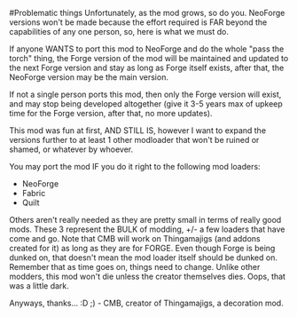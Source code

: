 #Problematic things
Unfortunately, as the mod grows, so do you. NeoForge versions won't be made because the effort required is FAR beyond the capabilities of any one person, so, here is what we must do.

If anyone WANTS to port this mod to NeoForge and do the whole "pass the torch" thing, the Forge version of the mod will be maintained and updated to the next Forge version and stay as long as Forge itself exists, after that, the NeoForge version may be the main version.

If not a single person ports this mod, then only the Forge version will exist, and may stop being developed altogether (give it 3-5 years max of upkeep time for the Forge version, after that, no more updates).

This mod was fun at first, AND STILL IS, however I want to expand the versions further to at least 1 other modloader that won't be ruined or shamed, or whatever by whoever.

You may port the mod IF you do it right to the following mod loaders:
- NeoForge
- Fabric
- Quilt

Others aren't really needed as they are pretty small in terms of really good mods. These 3 represent the BULK of modding, +/- a few loaders that have come and go.
Note that CMB will work on Thingamajigs (and addons created for it) as long as they are for FORGE. Even though Forge is being dunked on, that doesn't mean the mod loader itself should be dunked on.
Remember that as time goes on, things need to change. Unlike other modders, this mod won't die unless the creator themselves dies. Oops, that was a little dark.

Anyways, thanks... :D ;) - CMB, creator of Thingamajigs, a decoration mod.
